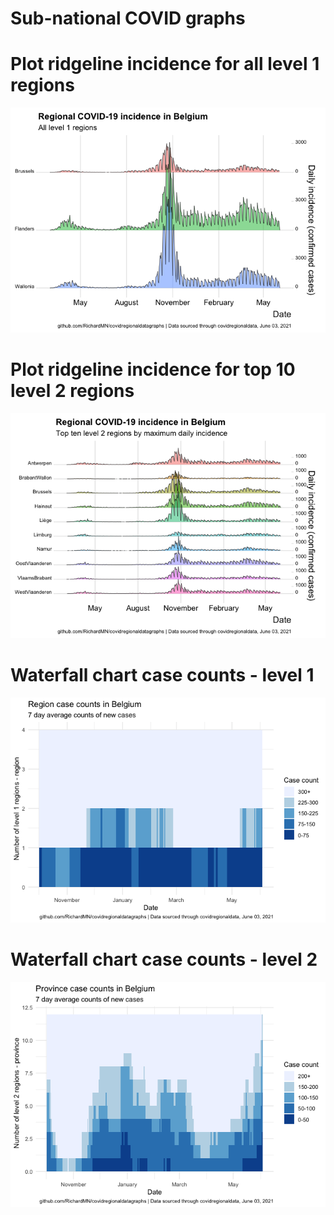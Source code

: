 Sub-national COVID graphs
================

# Plot ridgeline incidence for all level 1 regions

![](Report%20Belgium_files/figure-gfm/ridgeline-all-level-1-graphs-1.png)<!-- -->

# Plot ridgeline incidence for top 10 level 2 regions

![](Report%20Belgium_files/figure-gfm/ridgeline-top-ten-level-2-graphs-1.png)<!-- -->

# Waterfall chart case counts - level 1

![](Report%20Belgium_files/figure-gfm/waterfall-case-count-level-1-1.png)<!-- -->

# Waterfall chart case counts - level 2

![](Report%20Belgium_files/figure-gfm/waterfall-case-count-level-2-graph-1.png)<!-- -->

